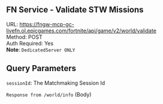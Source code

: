 ## FN Service - Validate STW Missions

URL: https://fngw-mcp-gc-livefn.ol.epicgames.com/fortnite/api/game/v2/world/validate \
Method: POST \
Auth Required: Yes \
**Note**: `DedicatedServer ONLY`

## Query Parameters

`sessionId`: The Matchmaking Session Id

`Response from /world/info` (Body)
